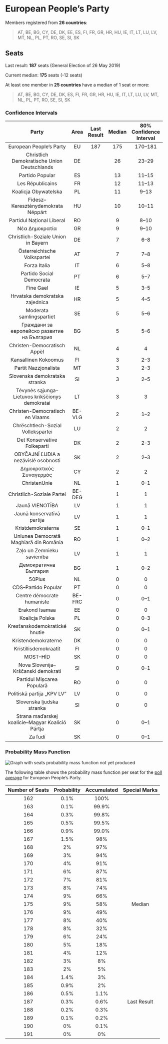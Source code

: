 # European People’s Party

Members registered from **26 countries**:

> AT, BE, BG, CY, DE, DK, EE, ES, FI, FR, GR, HR, HU, IE, IT, LT, LU, LV, MT, NL, PL, PT, RO, SE, SI, SK

## Seats

Last result: **187** seats (General Election of 26 May 2019)

Current median: **175** seats (-12 seats)

At least one member in **25 countries** have a median of 1 seat or more:

> AT, BE, BG, CY, DE, DK, ES, FI, FR, GR, HR, HU, IE, IT, LT, LU, LV, MT, NL, PL, PT, RO, SE, SI, SK

### Confidence Intervals

| Party | Area | Last Result | Median | 80% Confidence Interval | 90% Confidence Interval | 95% Confidence Interval | 99% Confidence Interval |
|:-----:|:----:|:-----------:|:------:|:-----------------------:|:-----------------------:|:-----------------------:|:-----------------------:|
| European People’s Party | EU | 187 | 175 | 170–181 | 168–183 | 167–184 | 164–187 |
| Christlich Demokratische Union Deutschlands | DE | | 26 | 23–29 | 23–29 | 23–29 | 22–31 |
| Partido Popular | ES | | 13 | 11–15 | 11–15 | 10–16 | 10–16 |
| Les Républicains | FR | | 12 | 11–13 | 10–14 | 10–14 | 10–14 |
| Koalicja Obywatelska | PL | | 11 | 9–13 | 9–13 | 9–13 | 8–14 |
| Fidesz–Kereszténydemokrata Néppárt | HU | | 10 | 10–11 | 9–12 | 9–12 | 9–12 |
| Partidul Național Liberal | RO | | 9 | 8–10 | 8–10 | 8–11 | 7–11 |
| Νέα Δημοκρατία | GR | | 9 | 9–10 | 9–10 | 9–10 | 8–11 |
| Christlich-Soziale Union in Bayern | DE | | 7 | 6–8 | 6–8 | 6–10 | 6–10 |
| Österreichische Volkspartei | AT | | 7 | 7–8 | 7–9 | 6–9 | 6–9 |
| Forza Italia | IT | | 6 | 5–8 | 5–9 | 5–10 | 4–11 |
| Partido Social Democrata | PT | | 6 | 5–7 | 5–7 | 5–7 | 5–8 |
| Fine Gael | IE | | 5 | 3–5 | 3–5 | 3–5 | 3–5 |
| Hrvatska demokratska zajednica | HR | | 5 | 4–5 | 4–6 | 4–6 | 4–6 |
| Moderata samlingspartiet | SE | | 5 | 5–6 | 5–6 | 5–6 | 4–6 |
| Граждани за европейско развитие на България | BG | | 5 | 5–6 | 4–6 | 4–6 | 4–7 |
| Christen-Democratisch Appèl | NL | | 4 | 4 | 4 | 4 | 3–5 |
| Kansallinen Kokoomus | FI | | 3 | 2–3 | 2–3 | 2–3 | 2–3 |
| Partit Nazzjonalista | MT | | 3 | 2–3 | 2–3 | 2–3 | 2–3 |
| Slovenska demokratska stranka | SI | | 3 | 2–5 | 2–5 | 2–5 | 2–5 |
| Tėvynės sąjunga–Lietuvos krikščionys demokratai | LT | | 3 | 3 | 3 | 2–3 | 2–4 |
| Christen-Democratisch en Vlaams | BE-VLG | | 2 | 1–2 | 1–2 | 1–2 | 1–2 |
| Chrëschtlech-Sozial Vollekspartei | LU | | 2 | 2 | 2 | 2 | 2–3 |
| Det Konservative Folkeparti | DK | | 2 | 2–3 | 2–3 | 2–3 | 2–3 |
| OBYČAJNÍ ĽUDIA a nezávislé osobnosti | SK | | 2 | 2–3 | 2–3 | 2–3 | 2–3 |
| Δημοκρατικός Συναγερμός | CY | | 2 | 2 | 2 | 2 | 1–2 |
| ChristenUnie | NL | | 1 | 0–1 | 0–1 | 0–1 | 0–1 |
| Christlich-Soziale Partei | BE-DEG | | 1 | 1 | 1 | 1 | 1 |
| Jaunā VIENOTĪBA | LV | | 1 | 1 | 1 | 1 | 0–1 |
| Jaunā konservatīvā partija | LV | | 1 | 1 | 1 | 1 | 1 |
| Kristdemokraterna | SE | | 1 | 0–1 | 0–2 | 0–2 | 0–2 |
| Uniunea Democrată Maghiară din România | RO | | 1 | 0–2 | 0–2 | 0–2 | 0–2 |
| Zaļo un Zemnieku savienība | LV | | 1 | 1 | 1 | 1 | 1 |
| Демократична България | BG | | 1 | 0–2 | 0–2 | 0–2 | 0–2 |
| 50Plus | NL | | 0 | 0 | 0 | 0 | 0 |
| CDS–Partido Popular | PT | | 0 | 0 | 0 | 0 | 0–1 |
| Centre démocrate humaniste | BE-FRC | | 0 | 0–1 | 0–1 | 0–1 | 0–1 |
| Erakond Isamaa | EE | | 0 | 0 | 0 | 0 | 0 |
| Koalicja Polska | PL | | 0 | 0–3 | 0–3 | 0–3 | 0–4 |
| Kresťanskodemokratické hnutie | SK | | 0 | 0–1 | 0–1 | 0–1 | 0–1 |
| Kristendemokraterne | DK | | 0 | 0 | 0 | 0 | 0 |
| Kristillisdemokraatit | FI | | 0 | 0 | 0 | 0 | 0 |
| MOST–HÍD | SK | | 0 | 0 | 0 | 0 | 0 |
| Nova Slovenija–Krščanski demokrati | SI | | 0 | 0–1 | 0–1 | 0–1 | 0–1 |
| Partidul Mișcarea Populară | RO | | 0 | 0 | 0 | 0 | 0 |
| Politiskā partija „KPV LV” | LV | | 0 | 0 | 0 | 0 | 0 |
| Slovenska ljudska stranka | SI | | 0 | 0 | 0 | 0 | 0 |
| Strana maďarskej koalície–Magyar Koalíció Pártja | SK | | 0 | 0–1 | 0–1 | 0–1 | 0–1 |
| Za ľudí | SK | | 0 | 0–1 | 0–1 | 0–1 | 0–1 |

### Probability Mass Function

![Graph with seats probability mass function not yet produced](average-2021-03-31-seats-pmf-europeanpeople’sparty.png "Seats Probability Mass Function")

The following table shows the probability mass function per seat for the [poll average](average-2021-03-31.html) for European People’s Party.

| Number of Seats | Probability | Accumulated | Special Marks |
|:---------------:|:-----------:|:-----------:|:-------------:|
| 162 | 0.1% | 100% |  |
| 163 | 0.1% | 99.9% |  |
| 164 | 0.3% | 99.8% |  |
| 165 | 0.5% | 99.5% |  |
| 166 | 0.9% | 99.0% |  |
| 167 | 1.5% | 98% |  |
| 168 | 2% | 97% |  |
| 169 | 3% | 94% |  |
| 170 | 4% | 91% |  |
| 171 | 6% | 87% |  |
| 172 | 7% | 81% |  |
| 173 | 8% | 74% |  |
| 174 | 9% | 66% |  |
| 175 | 9% | 58% | Median |
| 176 | 9% | 49% |  |
| 177 | 8% | 40% |  |
| 178 | 8% | 32% |  |
| 179 | 6% | 24% |  |
| 180 | 5% | 18% |  |
| 181 | 4% | 12% |  |
| 182 | 3% | 8% |  |
| 183 | 2% | 5% |  |
| 184 | 1.4% | 3% |  |
| 185 | 0.9% | 2% |  |
| 186 | 0.5% | 1.1% |  |
| 187 | 0.3% | 0.6% | Last Result |
| 188 | 0.2% | 0.3% |  |
| 189 | 0.1% | 0.2% |  |
| 190 | 0% | 0.1% |  |
| 191 | 0% | 0% |  |


